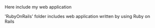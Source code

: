 Here include my web application

'RubyOnRails' folder includes web application written by using Ruby on Rails

